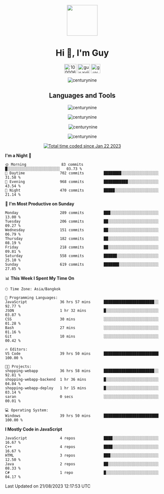 
<p align="center"> <img src="https://user-images.githubusercontent.com/109062980/213915698-3e79c409-24f8-4471-a5f8-e7a842ad3a0a.gif" width="100" /> </p>
 
<h1 align="center">Hi 👋, I'm Guy</h1>
<p align="center">
<a href="https://fb.com/100006608053988" target="blank"><img align="center" src="https://raw.githubusercontent.com/rahuldkjain/github-profile-readme-generator/master/src/images/icons/Social/facebook.svg" alt="100006608053988" height="30" width="40" /></a>
<a href="https://instagram.com/guy.xvii" target="blank"><img align="center" src="https://raw.githubusercontent.com/rahuldkjain/github-profile-readme-generator/master/src/images/icons/Social/instagram.svg" alt="guy.xvii" height="30" width="40" /></a>
<a href="mailto:lowlifeix@gmail.com" target="blank"><img align="center" src="https://user-images.githubusercontent.com/109062980/226533395-e26b601f-4b8f-456f-affd-55dc944b4149.png" alt="guy.xvii" height="30" width="30" /></a>
</p>

<p align="center"> <img src="https://komarev.com/ghpvc/?username=centurynine&label=Profile%20views&color=0e75b6&style=for-the-badge" alt="centurynine" /> </p>

<h2 align="center">Languages and Tools</h3>

<!-- https://skillicons.dev/ -->
<p align="center">
<img src="https://skillicons.dev/icons?i=react,nodejs,tailwind,mongodb,html,css,js,bootstrap,jquery,cloudflare,php,java,cpp,py,dart,flutter,firebase,androidstudio,git,github,linux,mysql,postman,nginx,express" alt="centurynine" /> 
</p>
 
<p align="center"><img align="center" src="https://github-readme-stats.vercel.app/api/top-langs?username=centurynine&show_icons=true&locale=en&layout=compact&theme=" alt="centurynine" /></p>

<p align="center">&nbsp;<img align="center" src="https://github-readme-stats.vercel.app/api?username=centurynine&show_icons=true&locale=en&theme=" alt="centurynine" /></p>

<p align="center"><img align="center" src="https://github-readme-streak-stats.herokuapp.com/?user=centurynine&theme=" alt="centurynine" /></p>
<p align="center">
<a href="https://wakatime.com/@9ded98d1-6308-4a11-a75a-63f31fdc4e7a"><img src="https://wakatime.com/badge/user/9ded98d1-6308-4a11-a75a-63f31fdc4e7a.svg" alt="Total time coded since Jan 22 2023" /></a>
  
<!--START_SECTION:waka-->
**I'm a Night 🦉** 

```text
🌞 Morning                83 commits          █░░░░░░░░░░░░░░░░░░░░░░░░   03.73 % 
🌆 Daytime                702 commits         ████████░░░░░░░░░░░░░░░░░   31.58 % 
🌃 Evening                968 commits         ███████████░░░░░░░░░░░░░░   43.54 % 
🌙 Night                  470 commits         █████░░░░░░░░░░░░░░░░░░░░   21.14 % 
```
📅 **I'm Most Productive on Sunday** 

```text
Monday                   289 commits         ███░░░░░░░░░░░░░░░░░░░░░░   13.00 % 
Tuesday                  206 commits         ██░░░░░░░░░░░░░░░░░░░░░░░   09.27 % 
Wednesday                151 commits         ██░░░░░░░░░░░░░░░░░░░░░░░   06.79 % 
Thursday                 182 commits         ██░░░░░░░░░░░░░░░░░░░░░░░   08.19 % 
Friday                   218 commits         ██░░░░░░░░░░░░░░░░░░░░░░░   09.81 % 
Saturday                 558 commits         ██████░░░░░░░░░░░░░░░░░░░   25.10 % 
Sunday                   619 commits         ███████░░░░░░░░░░░░░░░░░░   27.85 % 
```


📊 **This Week I Spent My Time On** 

```text
🕑︎ Time Zone: Asia/Bangkok

💬 Programming Languages: 
JavaScript               36 hrs 57 mins      ███████████████████████░░   92.77 % 
JSON                     1 hr 32 mins        █░░░░░░░░░░░░░░░░░░░░░░░░   03.87 % 
CSS                      30 mins             ░░░░░░░░░░░░░░░░░░░░░░░░░   01.28 % 
Bash                     27 mins             ░░░░░░░░░░░░░░░░░░░░░░░░░   01.16 % 
Git                      10 mins             ░░░░░░░░░░░░░░░░░░░░░░░░░   00.42 % 

🔥 Editors: 
VS Code                  39 hrs 50 mins      █████████████████████████   100.00 % 

🐱‍💻 Projects: 
shopping-webapp          36 hrs 58 mins      ███████████████████████░░   92.81 % 
shopping-webapp-backend  1 hr 36 mins        █░░░░░░░░░░░░░░░░░░░░░░░░   04.04 % 
shopping-webapp-deploy   1 hr 15 mins        █░░░░░░░░░░░░░░░░░░░░░░░░   03.14 % 
saran                    0 secs              ░░░░░░░░░░░░░░░░░░░░░░░░░   00.01 % 

💻 Operating System: 
Windows                  39 hrs 50 mins      █████████████████████████   100.00 % 
```

**I Mostly Code in JavaScript** 

```text
JavaScript               4 repos             ████░░░░░░░░░░░░░░░░░░░░░   16.67 % 
C++                      4 repos             ████░░░░░░░░░░░░░░░░░░░░░   16.67 % 
HTML                     3 repos             ███░░░░░░░░░░░░░░░░░░░░░░   12.50 % 
Java                     2 repos             ██░░░░░░░░░░░░░░░░░░░░░░░   08.33 % 
C#                       1 repo              █░░░░░░░░░░░░░░░░░░░░░░░░   04.17 % 
```




 Last Updated on 21/08/2023 12:17:53 UTC
<!--END_SECTION:waka-->
  
</p>

